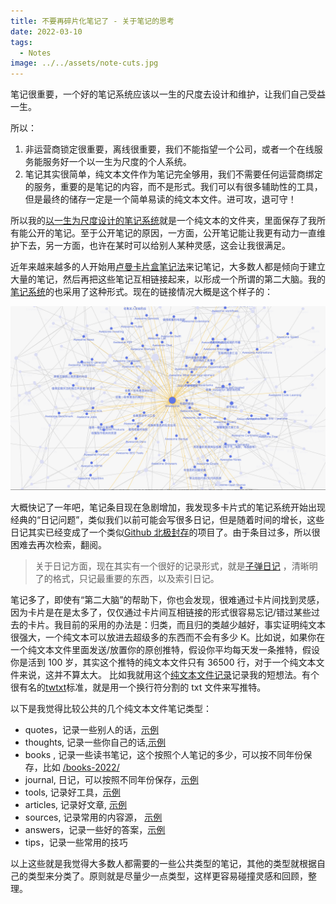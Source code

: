 ```yaml
---
title: 不要再碎片化笔记了 - 关于笔记的思考
date: 2022-03-10
tags:
  - Notes
image: ../../assets/note-cuts.jpg
---
```


笔记很重要，一个好的笔记系统应该以一生的尺度去设计和维护，让我们自己受益一生。

所以：

1. 非运营商锁定很重要，离线很重要，我们不能指望一个公司，或者一个在线服务能服务好一个以一生为尺度的个人系统。
2. 笔记其实很简单，纯文本文件作为笔记完全够用，我们不需要任何运营商绑定的服务，重要的是笔记的内容，而不是形式。我们可以有很多辅助性的工具，但是最终的储存一定是一个简单易读的纯文本文件。进可攻，退可守！

所以我的[以一生为尺度设计的笔记系统](https://github.com/theowenyoung/wiki)就是一个纯文本的文件夹，里面保存了我所有能公开的笔记。至于公开笔记的原因，一方面，公开笔记能让我更有动力一直维护下去，另一方面，也许在某时可以给别人某种灵感，这会让我很满足。

近年来越来越多的人开始用[卢曼卡片盒笔记法](https://zhuanlan.zhihu.com/p/258561003)来记笔记，大多数人都是倾向于建立大量的笔记，然后再把这些笔记互相链接起来，以形成一个所谓的第二大脑。我的[笔记系统](https://wiki.owenyoung.com/)的也采用了这种形式。现在的链接情况大概是这个样子的：

![note-cuts](../../assets/note-cuts.jpg)

大概快记了一年吧，笔记条目现在急剧增加，我发现多卡片式的笔记系统开始出现经典的“日记问题”，类似我们以前可能会写很多日记，但是随着时间的增长，这些日记其实已经变成了一个类似[Github 北极封存](https://archiveprogram.github.com/)的项目了。由于条目过多，所以很困难去再次检索，翻阅。

> 关于日记方面，现在其实有一个很好的记录形式，就是[子弹日记](https://bulletjournal.com/) ，清晰明了的格式，只记最重要的东西，以及索引日记。

笔记多了，即使有“第二大脑”的帮助下，你也会发现，很难通过卡片间找到灵感，因为卡片是在是太多了，仅仅通过卡片间互相链接的形式很容易忘记/错过某些过去的卡片。我目前的采用的办法是：归类，而且归的类越少越好，事实证明纯文本很强大，一个纯文本可以放进去超级多的东西而不会有多少 K。比如说，如果你在一个纯文本文件里面发送/放置你的原创推特，假设你平均每天发一条推特，假设你是活到 100 岁，其实这个推特的纯文本文件只有 36500 行，对于一个纯文本文件来说，这并不算太大。 比如我就用这个[纯文本文件记录](https://raw.githubusercontent.com/theowenyoung/wiki/main/thoughts.md)记录我的短想法。有个很有名的[twtxt](https://github.com/buckket/twtxt)标准，就是用一个换行符分割的 txt 文件来写推特。

以下是我觉得比较公共的几个纯文本文件笔记类型：

- quotes，记录一些别人的话，[示例](https://wiki.owenyoung.com/awesome-quotes/)
- thoughts, 记录一些你自己的话,[示例](https://wiki.owenyoung.com/thoughts/)
- books , 记录一些读书笔记，这个按照个人笔记的多少，可以按不同年份保存，比如 [/books-2022/](https://wiki.owenyoung.com/books-2022/)
- journal, 日记，可以按照不同年份保存，[示例](https://wiki.owenyoung.com/journal-2021/)
- tools, 记录好工具，[示例](https://wiki.owenyoung.com/awesome-tools/)
- articles, 记录好文章, [示例](https://wiki.owenyoung.com/awesome-articles/)
- sources, 记录常用的内容源， [示例](https://wiki.owenyoung.com/awesome-sources/)
- answers，记录一些好的答案，[示例](https://wiki.owenyoung.com/awesome-answers/)
- tips，记录一些常用的技巧

以上这些就是我觉得大多数人都需要的一些公共类型的笔记，其他的类型就根据自己的类型来分类了。原则就是尽量少一点类型，这样更容易碰撞灵感和回顾，整理。
